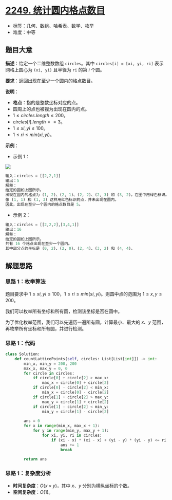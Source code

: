 # [2249. 统计圆内格点数目](https://leetcode.cn/problems/count-lattice-points-inside-a-circle/)

- 标签：几何、数组、哈希表、数学、枚举
- 难度：中等

## 题目大意

**描述**：给定一个二维整数数组 `circles`。其中 `circles[i] = [xi, yi, ri]` 表示网格上圆心为 `(xi, yi)` 且半径为 `ri` 的第 $i$ 个圆。

**要求**：返回出现在至少一个圆内的格点数目。

**说明**：

- **格点**：指的是整数坐标对应的点。
- 圆周上的点也被视为出现在圆内的点。
- $1 \le circles.length \le 200$。
- $circles[i].length == 3$。
- $1 \le xi, yi \le 100$。
- $1 \le ri \le min(xi, yi)$。

**示例**：

- 示例 1：

![](https://assets.leetcode.com/uploads/2022/03/02/exa-11.png)

```python
输入：circles = [[2,2,1]]
输出：5
解释：
给定的圆如上图所示。
出现在圆内的格点为 (1, 2)、(2, 1)、(2, 2)、(2, 3) 和 (3, 2)，在图中用绿色标识。
像 (1, 1) 和 (1, 3) 这样用红色标识的点，并未出现在圆内。
因此，出现在至少一个圆内的格点数目是 5。
```

- 示例 2：

```python
输入：circles = [[2,2,2],[3,4,1]]
输出：16
解释：
给定的圆如上图所示。
共有 16 个格点出现在至少一个圆内。
其中部分点的坐标是 (0, 2)、(2, 0)、(2, 4)、(3, 2) 和 (4, 4)。
```

## 解题思路

### 思路 1：枚举算法

题目要求中 $1 \le xi, yi \le 100$，$1 \le ri \le min(xi, yi)$。则圆中点的范围为 $1 \le x, y \le 200$。

我们可以枚举所有坐标和所有圆，检测该坐标是否在圆中。

为了优化枚举范围，我们可以先遍历一遍所有圆，计算最小、最大的 $x$、$y$ 范围，再枚举所有坐标和所有圆，并进行检测。

### 思路 1：代码

```python
class Solution:
    def countLatticePoints(self, circles: List[List[int]]) -> int:
        min_x, min_y = 200, 200
        max_x, max_y = 0, 0
        for circle in circles:
            if circle[0] + circle[2] > max_x:
                max_x = circle[0] + circle[2]
            if circle[0] - circle[2] < min_x:
                min_x = circle[0] - circle[2]
            if circle[1] + circle[2] > max_y:
                max_y = circle[1] + circle[2]
            if circle[1] - circle[2] < min_y:
                min_y = circle[1] - circle[2]
        
        ans = 0
        for x in range(min_x, max_x + 1):
            for y in range(min_y, max_y + 1):
                for xi, yi, ri in circles:
                    if (xi - x) * (xi - x) + (yi - y) * (yi - y) <= ri * ri:
                        ans += 1
                        break
        
        return ans
```

### 思路 1：复杂度分析

- **时间复杂度**：$O(x \times y)$，其中 $x$、$y$ 分别为横纵坐标的个数。
- **空间复杂度**：$O(1)$。
